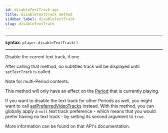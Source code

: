 ```yaml
---
id: disableTextTrack-api
title: disableTextTrack method
sidebar_label: disableTextTrack
slug: disableTextTrack
---
```


---

**syntax**: `player.disableTextTrack()`

---

Disable the current text track, if one.

After calling that method, no subtitles track will be displayed until
`setTextTrack` is called.

Note for multi-Period contents:

This method will only have an effect on the [Period](../../glossary.md#period) that is
currently playing.

If you want to disable the text track for other Periods as well, you might want
to call [setPreferredVideoTracks](./setPreferredVideoTracks.md) instead. With
this method, you can globally apply a `null` text track preference - which means
that you would prefer having no text track - by setting its second argument to
`true`.

More information can be found on that API's documentation.
